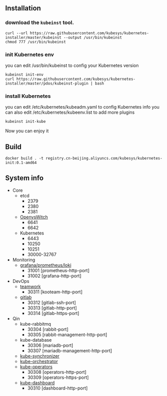 ## Installation

### download the `kubeinst` tool.

```
curl --url https://raw.githubusercontent.com/kubesys/kubernetes-installer/master/kubeinst --output /usr/bin/kubeinst
chmod 777 /usr/bin/kubeinst
```

### init Kubernetes env

you can edit /usr/bin/kubeinst to config your Kubernetes version

```
kubeinst init-env
curl https://raw.githubusercontent.com/kubesys/kubernetes-installer/master/pdos/kubeinst-plugin | bash
```

### install Kubernetes

you can  edit /etc/kubernetes/kubeadm.yaml to config Kubernetes info
you can also edit /etc/kubernetes/kubeenv.list to add more plugins

```
kubeinst init-kube
```


Now you can enjoy it


## Build

```
docker build . -t registry.cn-beijing.aliyuncs.com/kubesys/kubernetes-init:0.1-amd64
```

## System info

- Core
  - etcd
    - 2379
    - 2380
    - 2381
  - [OpenvsWitch](https://github.com/kubesys/kubernetes-libnvf)
    - 6641
    - 6642
  - Kubernetes
    - 6443
    - 10250
    - 10251
    - 30000-32767
- Monitoring
  - [grafana/prometheus/loki](https://github.com/kubesys/kubernetes-tools/tree/master/ops/prom)
    - 31001 [prometheus-http-port]
    - 31002 [grafana-http-port]
- DevOps
  - [teamwork](https://github.com/kubesys/kubernetes-tools/tree/master/dev/team)
    - 30311 [kooteam-http-port]
  - [gitlab](https://github.com/kubesys/kubernetes-tools/tree/master/dev/gitlab)
    - 30312 [gitlab-ssh-port]
    - 30313 [gitlab-http-port]
    - 30314 [gitlab-https-port]
- Qin
  - kube-rabbitmq
    - 30304 [rabbit-port]
    - 30305 [rabbit-management-http-port]
  - kube-database
    - 30306 [mariadb-port]
    - 30307 [mariadb-management-http-port]
  - [kube-synchronizer](https://github.com/kubesys/kubernetes-synchronizer)
  - [kube-orchestrator](https://github.com/kubesys/kubernetes-orchestrator)
  - [kube-operators](https://github.com/kubesys/kubernetes-operators)
    - 30308 [operators-http-port]
    - 30309 [operators-https-port]
  - [kube-dashboard](https://github.com/kubesys/kubeext-dashboard)
    - 30310 [dashboard-http-port]
